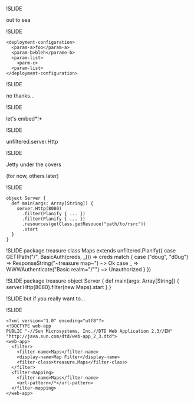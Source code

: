 !SLIDE

out to sea

!SLIDE

    <deployment-configuration>
      <param-a>foo</param-a>
      <param-b>bleh</parame-b>
      <param-list>
        <parm-c>
      <param-list>
    </deployment-configuration>

!SLIDE

no thanks...

!SLIDE

let's embed*!*

!SLIDE

unfiltered.server.Http

!SLIDE

Jetty under the covers

(for now, others later)
   
!SLIDE

    object Server {
      def main(args: Array[String]) {
        server.Http(8080)
          .filter(Planify { ... })
          .filter(Planify { ... })
          .resources(getClass.getResouce("path/to/rsrc"))
          .start
      }
    }

!SLIDE
    package treasure
    class Maps extends unfiltered.Planify({
      case GET(Path("/", BasicAuth(creds, _))) => creds match {
        case ("doug", "d0ug") => 
          ResponseString("~treasure map~") ~> Ok
        case _ => 
          WWWAuthenticate("Basic realm=\"/\"") ~> Unauthorized
      }
    })

!SLIDE
    package treasure
    object Server {
      def main(args: Array[String]) {
        server.Http(8080).filter(new Maps).start
      }
    }

!SLIDE
but if you really want to...

!SLIDE

    <?xml version="1.0" encoding="utf8"?>
    <!DOCTYPE web-app
    PUBLIC "-//Sun Microsystems, Inc.//DTD Web Application 2.3//EN"
    "http://java.sun.com/dtd/web-app_2_3.dtd">
    <web-app>
      <filter>
        <filter-name>Maps</filter-name>
        <display-name>Map Filter</display-name>
        <filter-class>treasure.Maps</filter-class>
      </filter>
      <filter-mapping>
        <filter-name>Maps</filter-name>
        <url-pattern>/*</url-pattern>
      </filter-mapping>
    </web-app>
